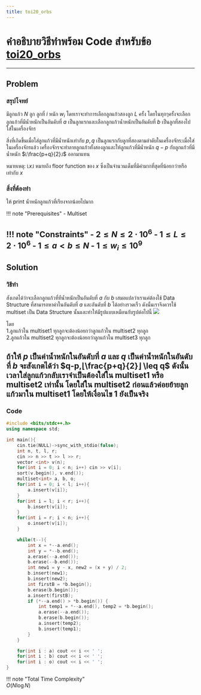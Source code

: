 ```yaml
---
title: toi20_orbs
---
```

# คำอธิบายวิธีทำพร้อม Code สำหรับข้อ [toi20_orbs](https://programming.in.th/tasks/toi20_orbs/)

---

## Problem

### สรุปโจทย์

มีลูกแก้ว $N$ ลูก ลูกที่ $i$ หนัก $w_i$ โดยเราจะทำการเลือกลูกแก้วสองลูก $L$ ครั้ง โดยในทุกๆครั้งจะเลือกลูกแก้วที่มีน้ำหนักเป็นอันดับที่ $a$ เป็นลูกแรกและเลือกลูกแก้วน้ำหนักเป็นอันดับที่ $b$ เป็นลูกที่สองไปใส่ในเครื่องจักร

สิ่งที่เกิดขึ้นเมื่อใส่ลูกแก้วที่มีน้ำหนักเท่ากับ $p,q$ เป็นลูกแรกกับลูกที่สองตามลำดับในเครื่องจักร:เมื่อใส่ในเครื่องจักรแล้ว เครื่องจักรจะทำลายลูกแก้วทั้งสองลูกและให้ลูกแก้วที่มีน้ำหนัก $q-p$ กับลูกแก้วที่มีน้ำหนัก $⌊\frac{p+q}{2}⌋$ ออกมาแทน

หมายเหตุ: $⌊x⌋$ หมายถึง floor function ของ $x$ ซึ่งเป็นจำนวนเต็มที่มีค่ามากที่สุดที่น้อยกว่าหรือเท่ากับ $x$

### สิ่งที่ต้องทำ

ให้ print น้ำหนักลูกแก้วที่เรียงจากน้อยไปมาก

!!! note "Prerequisites"
    - Multiset

!!! note "Constraints"
    - $2 \leq N \leq 2\cdot 10^6$
    - $1 \leq L \leq 2\cdot 10^6$
    - $1\leq a < b \leq N$
    - $1 \leq w_i \leq 10^9$
---

## Solution

### วิธีทำ

สังเกตได้ว่าจะเลือกลูกแก้วที่ทีน้ำหนักเป็นอันดับที่ $a$ กับ $b$ เสมอแปลว่าเราแค่ต้องใช้ Data Structure ที่สามารถหาค่าในอันดับที่ $a$ และอันดับที่ $b$ ได้อย่างรวดเร็ว ดังนั้นเราจึงควรใช้ multiset เป็น Data Structure นั้นและทำให้มีรูปแบบเหมือนกับรูปต่อไปนี้
![](https://i.ibb.co/HDXZDQHR/image.png)

โดย<br>
1.ลูกแก้วใน multiset1 ทุกลูกจะต้องน้อยกว่าลูกแก้วใน multiset2 ทุกลูก<br>
2.ลูกแก้วใน multiset2 ทุกลูกจะต้องน้อยกว่าลูกแก้วใน multiset3 ทุกลูก

ถ้าให้ $p$ เป็นค่าน้ำหนักในอันดับที่ $a$ และ $q$ เป็นค่าน้ำหนักในอันดับที่ $b$
จะสังเกตได้ว่า $q-p,⌊\frac{p+q}{2}⌋ \leq q$ ดังนั้นเวลาใส่ลูกแก้วกลับเราจำเป็นต้องใส่ใน multiset1 หรือ multiset2 เท่านั้น โดยใส่ใน multiset2 ก่อนแล้วค่อยย้ายลูกแก้วมาใน multiset1 โดยให้เงื่อนไข 1 ยังเป็นจริง
---

### Code

```cpp title="toi20_orbs.cpp"
#include <bits/stdc++.h>
using namespace std;

int main(){
    cin.tie(NULL)->sync_with_stdio(false);
    int n, t, l, r;
    cin >> n >> t >> l >> r;
    vector <int> v(n);
    for(int i = 0; i < n; i++) cin >> v[i];
    sort(v.begin(), v.end());
    multiset<int> a, b, o;
    for(int i = 0; i < l; i++){
        a.insert(v[i]);
    }
    for(int i = l; i < r; i++){
        b.insert(v[i]);
    }
    for(int i = r; i < n; i++){
        o.insert(v[i]);
    }

    while(t--){
        int x = *--a.end();
        int y = *--b.end();
        a.erase(--a.end());
        b.erase(--b.end());
        int new1 = y - x, new2 = (x + y) / 2;
        b.insert(new1);
        b.insert(new2);
        int firstB = *b.begin();
        b.erase(b.begin());
        a.insert(firstB);
        if (*--a.end() > *b.begin()) {
            int temp1 = *--a.end(), temp2 = *b.begin();
            a.erase(--a.end());
            b.erase(b.begin());
            a.insert(temp2);
            b.insert(temp1);
        }
    }

    for(int i : a) cout << i << ' ';
    for(int i : b) cout << i << ' ';
    for(int i : o) cout << i << ' ';
}
```

!!! note "Total Time Complexity"  
    $O(N\log N)$
